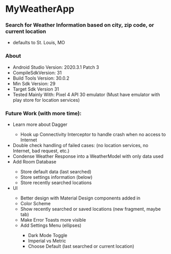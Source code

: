 # MyWeatherApp

### Search for Weather Information based on city, zip code, or current location
* defaults to St. Louis, MO

### About
- Android Studio Version: 2020.3.1 Patch 3
- CompileSdkVersion: 31
- Build Tools Version: 30.0.2
- Min Sdk Version: 29
- Target Sdk Version 31
- Tested Mainly With: Pixel 4 API 30 emulator (Must have emulator with play store for location services)

### Future Work (with more time):
<ul>
  <li>Learn more about Dagger</li>
  <ul>
    <li>Hook up Connectivity Interceptor to handle crash when no access to Internet</li>
  </ul>
  <li>Double check handling of failed cases: (no location services, no Internet, bad request, etc.)</li>
  <li>Condense Weather Response into a WeatherModel with only data used</li>
  <li>Add Room Database</li>
  <ul>
    <li>Store default data (last searched)</li>
    <li>Store settings information (below)</li>
    <li>Store recently searched locations</li>
  </ul>
  <li>UI</li>
  <ul>
    <li>Better design with Material Design components added in</li>
    <li>Color Scheme</li>
    <li>Show recently searched or saved locations (new fragment, maybe tab)</li>
    <li>Make Error Toasts more visible</li>
    <li>Add Settings Menu (ellipses)</li>
    <ul>
      <li>Dark Mode Toggle</li>
      <li>Imperial vs Metric</li>
      <li>Choose Default (last searched or current location)</li>
    </ul>
  </ul>
</ul>
